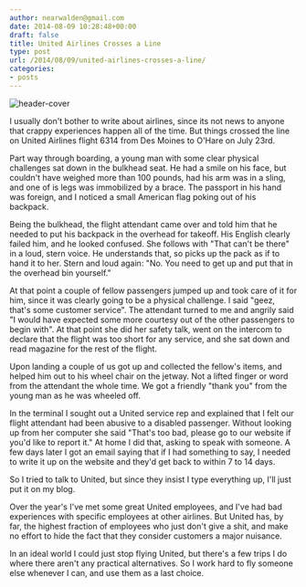 ```yaml
---
author: nearwalden@gmail.com
date: 2014-08-09 10:28:48+00:00
draft: false
title: United Airlines Crosses a Line
type: post
url: /2014/08/09/united-airlines-crosses-a-line/
categories:
- posts
---
```


![header-cover](/images/2014/Aug/airport.jpg)






I usually don't bother to write about airlines, since its not news to anyone that crappy experiences happen all of the time.  But things crossed the line on United Airlines flight 6314 from Des Moines to O'Hare on July 23rd.





Part way through boarding, a young man with some clear physical challenges sat down in the bulkhead seat.  He had a smile on his face, but couldn't have weighed more than 100 pounds, had his arm was in a sling, and one of is legs was immobilized by a brace.  The passport in his hand was foreign, and I noticed a small American flag poking out of his backpack.





Being the bulkhead, the flight attendant came over and told him that he needed to put his backpack in the overhead for takeoff.  His English clearly failed him, and he looked confused. She follows with "That can't be there" in a loud, stern voice.  He understands that, so picks up the pack as if to hand it to her.  Stern and loud again:  "No.  You need to get up and put that in the overhead bin yourself."





At that point a couple of fellow passengers jumped up and took care of it for him, since it was clearly going to be a physical challenge.  I said "geez, that's some customer service".  The attendant turned to me and angrily said "I would have expected some more courtesy out of the other passengers to begin with".  At that point she did her safety talk, went on the intercom to declare that the flight was too short for any service, and she sat down and read magazine for the rest of the flight.





Upon landing a couple of us got up and collected the fellow's items, and helped him out to his wheel chair on the jetway.  Not a lifted finger or word from the attendant the whole time.  We got a friendly "thank you" from the young man as he was wheeled off.





In the terminal I sought out a United service rep and explained that I felt our flight attendant had been abusive to a disabled passenger.  Without looking up from her computer she said "That's too bad, please go to our website if you'd like to report it."  At home I did that, asking to speak with someone.  A few days later I got an email saying that if I had something to say, I needed to write it up on the website and they'd get back to within 7 to 14 days.





So I tried to talk to United, but since they insist I type everything up, I'll just put it on my blog.





Over the year's I've met some great United employees, and I've had bad experiences with specific employees at other airlines.  But United has, by far, the highest fraction of employees who just don't give a shit, and make no effort to hide the fact that they consider customers a major nuisance.





In an ideal world I could just stop flying United, but there's a few trips I do where there aren't any practical alternatives.  So I work hard to fly someone else whenever I can, and use them as a last choice.



